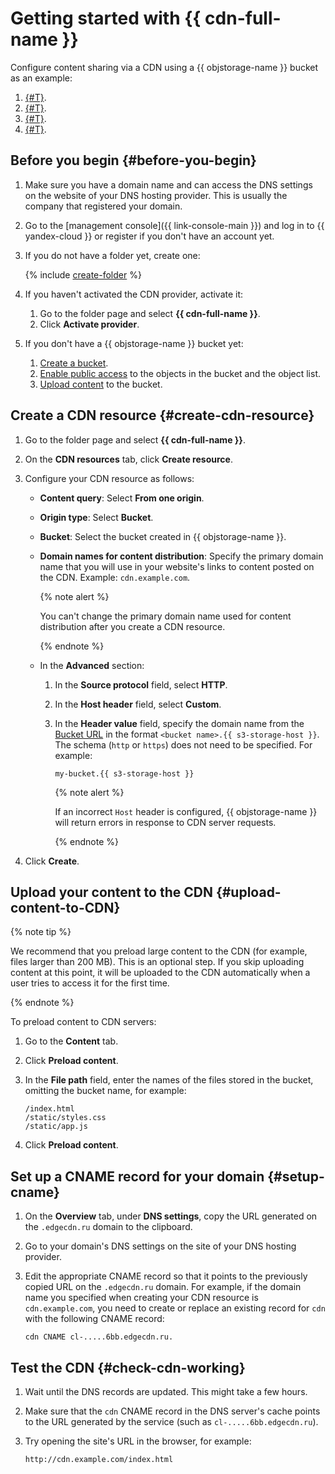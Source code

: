 # Getting started with {{ cdn-full-name }}

Configure content sharing via a CDN using a {{ objstorage-name }} bucket as an example:

1. [{#T}](#create-cdn-resource).
1. [{#T}](#upload-content-to-CDN).
1. [{#T}](#setup-cname).
1. [{#T}](#check-cdn-working).

## Before you begin {#before-you-begin}

1. Make sure you have a domain name and can access the DNS settings on the website of your DNS hosting provider. This is usually the company that registered your domain.
1. Go to the [management console]({{ link-console-main }}) and log in to {{ yandex-cloud }} or register if you don't have an account yet.
1. If you do not have a folder yet, create one:

   {% include [create-folder](../_includes/create-folder.md) %}

1. If you haven't activated the CDN provider, activate it:

   1. Go to the folder page and select **{{ cdn-full-name }}**.
   1. Click **Activate provider**.

1. If you don't have a {{ objstorage-name }} bucket yet:

   1. [Create a bucket](../storage/operations/buckets/create.md).
   1. [Enable public access](../storage/operations/buckets/bucket-availability.md) to the objects in the bucket and the object list.
   1. [Upload content](../storage/operations/objects/upload.md) to the bucket.

## Create a CDN resource {#create-cdn-resource}

1. Go to the folder page and select **{{ cdn-full-name }}**.
1. On the **CDN resources** tab, click **Create resource**.
1. Configure your CDN resource as follows:

   * **Content query**: Select **From one origin**.
   * **Origin type**: Select **Bucket**.
   * **Bucket**: Select the bucket created in {{ objstorage-name }}.
   * **Domain names for content distribution**: Specify the primary domain name that you will use in your website's links to content posted on the CDN. Example: `cdn.example.com`.

      {% note alert %}

      You can't change the primary domain name used for content distribution after you create a CDN resource.

      {% endnote %}

   * In the **Advanced** section:

      1. In the **Source protocol** field, select **HTTP**.
      1. In the **Host header** field, select **Custom**.
      1. In the **Header value** field, specify the domain name from the [Bucket URL](../storage/concepts/bucket.md#bucket-url) in the format `<bucket name>.{{ s3-storage-host }}`. The schema (`http` or `https`) does not need to be specified. For example:

         ```
         my-bucket.{{ s3-storage-host }}
         ```

         {% note alert %}

         If an incorrect `Host` header is configured, {{ objstorage-name }} will return errors in response to CDN server requests.

         {% endnote %}

1. Click **Create**.

## Upload your content to the CDN {#upload-content-to-CDN}

{% note tip %}

We recommend that you preload large content to the CDN (for example, files larger than 200 MB). This is an optional step. If you skip uploading content at this point, it will be uploaded to the CDN automatically when a user tries to access it for the first time.

{% endnote %}

To preload content to CDN servers:

1. Go to the **Content** tab.
1. Click **Preload content**.
1. In the **File path** field, enter the names of the files stored in the bucket, omitting the bucket name, for example:

   ```text
   /index.html
   /static/styles.css
   /static/app.js
   ```

1. Click **Preload content**.


## Set up a CNAME record for your domain {#setup-cname}

1. On the **Overview** tab, under **DNS settings**, copy the URL generated on the `.edgecdn.ru` domain to the clipboard.
1. Go to your domain's DNS settings on the site of your DNS hosting provider.
1. Edit the appropriate CNAME record so that it points to the previously copied URL on the `.edgecdn.ru` domain. For example, if the domain name you specified when creating your CDN resource is `cdn.example.com`, you need to create or replace an existing record for `cdn` with the following CNAME record:

   ```http
   cdn CNAME cl-.....6bb.edgecdn.ru.
   ```


## Test the CDN {#check-cdn-working}

1. Wait until the DNS records are updated. This might take a few hours.
1. Make sure that the `cdn` CNAME record in the DNS server's cache points to the URL generated by the service (such as `cl-.....6bb.edgecdn.ru`).
1. Try opening the site's URL in the browser, for example:

   ```http
   http://cdn.example.com/index.html
   ```

